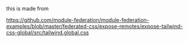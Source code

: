 this is made from 

https://github.com/module-federation/module-federation-examples/blob/master/federated-css/expose-remotes/expose-tailwind-css-global/src/tailwind.global.css
